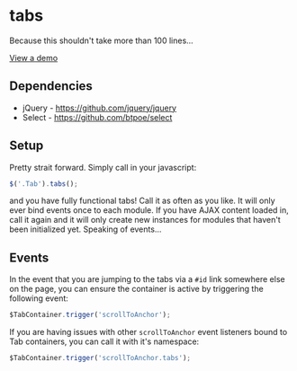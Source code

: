 # tabs
Because this shouldn't take more than 100 lines...

[View a demo](http://codepen.io/btpoe/details/EaEweY/)

## Dependencies

- jQuery - https://github.com/jquery/jquery
- Select - https://github.com/btpoe/select

## Setup

Pretty strait forward. Simply call in your javascript:
```javascript
$('.Tab').tabs();
```
and you have fully functional tabs!
Call it as often as you like. It will only ever bind events once to each module. If you have AJAX content loaded in,
call it again and it will only create new instances for modules that haven't been initialized yet. Speaking of events...

## Events

In the event that you are jumping to the tabs via a `#id` link somewhere else on the page, you can ensure the container is
active by triggering the following event:

```javascript
$TabContainer.trigger('scrollToAnchor');
```

If you are having issues with other `scrollToAnchor` event listeners bound to Tab containers, you can call it with it's namespace:

```javascript
$TabContainer.trigger('scrollToAnchor.tabs');
```
